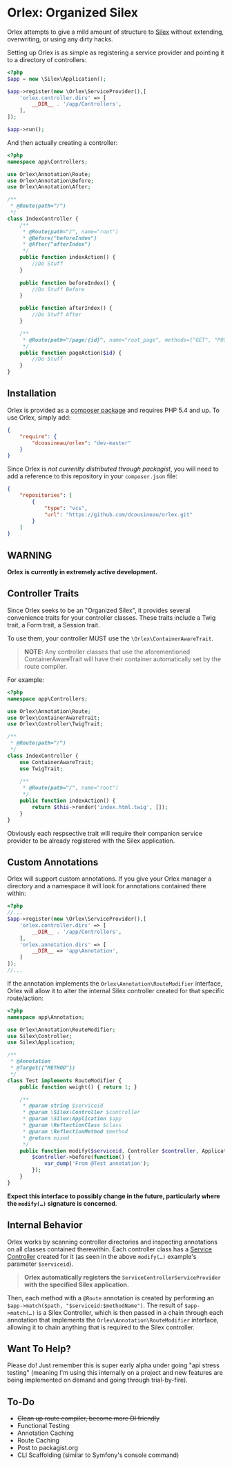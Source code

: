 Orlex: Organized Silex
===

Orlex attempts to give a mild amount of structure to [Silex](http://github.com/fabpot/Silex) without extending, overwriting, or using any dirty hacks.

Setting up Orlex is as simple as registering a service provider and pointing it to a directory of controllers:

```php
<?php
$app = new \Silex\Application();

$app->register(new \Orlex\ServiceProvider(),[
    'orlex.controller.dirs' => [
        __DIR__ . '/app/Controllers',
    ],
]);

$app->run();
```

And then actually creating a controller:

```php
<?php
namespace app\Controllers;

use Orlex\Annotation\Route;
use Orlex\Annotation\Before;
use Orlex\Annotation\After;

/**
 * @Route(path="/")
 */
class IndexController {
    /**
     * @Route(path="/", name="root")
     * @Before("beforeIndex")
     * @After("afterIndex")
     */
    public function indexAction() {
        //Do Stuff
    }
    
    public function beforeIndex() {
        //Do Stuff Before
    }

    public function afterIndex() {
        //Do Stuff After
    }

    /**
     * @Route(path="/page/{id}", name="root_page", methods={"GET", "POST"})
     */
    public function pageAction($id) {
        //Do Stuff
    }
}
```

Installation
---

Orlex is provided as a [composer package](http://getcomposer.org/) and requires PHP 5.4 and up. To use Orlex, simply add:

```json
{
    "require": {
        "dcousineau/orlex": "dev-master"
    }
}
```

Since Orlex is *not currenlty distributed through packagist*, you will need to add a reference to this repository in your `composer.json` file:

```json
{
    "repositories": [
        {
            "type": "vcs",
            "url": "https://github.com/dcousineau/orlex.git"
        }
    ]
}
```

WARNING
---

**Orlex is currently in extremely active development.**

Controller Traits
---

Since Orlex seeks to be an "Organized Silex", it provides several convenience traits for your controller classes. These traits include a Twig trait, a Form trait, a Session trait.

To use them, your controller MUST use the `\Orlex\ContainerAwareTrait`. 

> **NOTE:** Any controller classes that use the aforementioned ContainerAwareTrait will have their container automatically set by the route compiler.

For example:

```php
<?php
namespace app\Controllers;

use Orlex\Annotation\Route;
use Orlex\ContainerAwareTrait;
use Orlex\Controller\TwigTrait;

/**
 * @Route(path="/")
 */
class IndexController {
    use ContainerAwareTrait;
    use TwigTrait;
    
    /**
     * @Route(path="/", name="root")
     */
    public function indexAction() {
        return $this->render('index.html.twig', []);
    }
}
```

Obviously each respsective trait will require their companion service provider to be already registered with the Silex application.

Custom Annotations
---

Orlex will support custom annotations. If you give your Orlex manager a directory and a namespace it will look for annotations contained there within:

```php
<?php
//...
$app->register(new \Orlex\ServiceProvider(),[
    'orlex.controller.dirs' => [
        __DIR__ . '/app/Controllers',
    ],
    'orlex.annotation.dirs' => [
        __DIR__ => 'app\Annotation',
    ]
]);
//...
```

If the annotation implements the `Orlex\Annotation\RouteModifier` interface, Orlex will allow it to alter the internal Silex controller created for that specific route/action:

```php
<?php
namespace app\Annotation;

use Orlex\Annotation\RouteModifier;
use Silex\Controller;
use Silex\Application;

/**
 * @Annotation
 * @Target({"METHOD"})
 */
class Test implements RouteModifier {
    public function weight() { return 1; }

    /**
     * @param string $serviceid
     * @param \Silex\Controller $controller
     * @param \Silex\Application $app
     * @param \ReflectionClass $class
     * @param \ReflectionMethod $method
     * @return mixed
     */
    public function modify($serviceid, Controller $controller, Application $app, \ReflectionClass $class, \ReflectionMethod $method) {
        $controller->before(function() {
            var_dump('From @Test annotation');
        });
    }
}
```

**Expect this interface to possibly change in the future, particularly where the `modify(…)` signature is concerned**.

Internal Behavior
---

Orlex works by scanning controller directories and inspecting annotations on all classes contained therewithin. Each controller class has a [Service Controller](http://silex.sensiolabs.org/doc/providers/service_controller.html) created for it (as seen in the above `modify(…)` example's parameter `$serviceid`).

> **Orlex automatically registers the `ServiceControllerServiceProvider` with the specified Silex application.**

Then, each method with a `@Route` annotation is created by performing an `$app->match($path, "$serviceid:$methodName")`. The result of `$app->match(…)` is a Silex Controller, which is then passed in a chain through each annotation that implements the `Orlex\Annotation\RouteModifier` interface, allowing it to chain anything that is required to the Silex controller.

Want To Help?
---

Please do! Just remember this is super early alpha under going "api stress testing" (meaning I'm using this internally on a project and new features are being implemented on demand and going through trial-by-fire).

To-Do
---

* ~~Clean up route compiler, become more DI friendly~~
* Functional Testing
* Annotation Caching
* Route Caching
* Post to packagist.org
* CLI Scaffolding (similar to Symfony's console command)